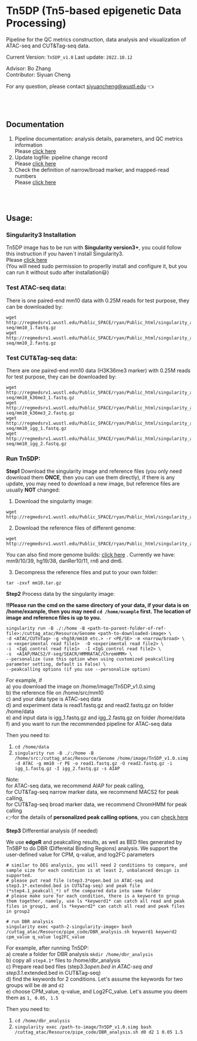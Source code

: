 # Tn5DP (Tn5-based epigenetic Data Processing)
Pipeline for the QC metrics construction, data analysis and visualization of ATAC-seq and CUT&Tag-seq data. 

Current Version: `Tn5DP_v1.0` Last update: `2022.10.12`


Advisor: Bo Zhang<br/>Contributor: Siyuan Cheng

For any question, please contact siyuancheng@wustl.edu :point_left:

<br />
<br /> 

## Documentation
1. Pipeline documentation: analysis details, parameters, and QC metrics information<br/>Please [click here](documents/Documentation.md)
2. Update logfile: pipeline change record<br/>Please [click here](documents/update_log.md)
3. Check the definition of narrow/broad marker, and mapped-read numbers<br/>Please [click here](https://www.encodeproject.org/chip-seq/histone/)

<br />
<br />

## Usage:
### Singularity3 Installation
Tn5DP image has to be run with **Singularity version3+**, you could follow this instruction if you haven`t install Singularity3. <br/>Please [click here](https://github.com/sylabs/singularity/blob/main/INSTALL.md)<br/>(You will need sudo permission to properlly install and configure it, but you can run it without sudo after installation:smiley:)

### Test ATAC-seq data:
There is one paired-end mm10 data with 0.25M reads for test purpose, they can be downloaded by:
```
wget http://regmedsrv1.wustl.edu/Public_SPACE/ryan/Public_html/singularity_ac/sample_data/atac-seq/mm10_1.fastq.gz
wget http://regmedsrv1.wustl.edu/Public_SPACE/ryan/Public_html/singularity_ac/sample_data/atac-seq/mm10_2.fastq.gz
```

### Test CUT&Tag-seq data:
There are one paired-end mm10 data (H3K36me3 marker) with 0.25M reads for test purpose, they can be downloaded by:
```
wget http://regmedsrv1.wustl.edu/Public_SPACE/ryan/Public_html/singularity_ac/sample_data/cuttag-seq/mm10_k36me3_1.fastq.gz
wget http://regmedsrv1.wustl.edu/Public_SPACE/ryan/Public_html/singularity_ac/sample_data/cuttag-seq/mm10_k36me3_2.fastq.gz
wget http://regmedsrv1.wustl.edu/Public_SPACE/ryan/Public_html/singularity_ac/sample_data/cuttag-seq/mm10_igg_1.fastq.gz
wget http://regmedsrv1.wustl.edu/Public_SPACE/ryan/Public_html/singularity_ac/sample_data/cuttag-seq/mm10_igg_2.fastq.gz
```

### Run Tn5DP:
**Step1** Download the singularity image and reference files (you only need download them **ONCE**, then you can use them directly), if there is any update, you may need to download a new image, but reference files are usually **NOT** changed:

1. Download the singularity image:
```
wget http://regmedsrv1.wustl.edu/Public_SPACE/ryan/Public_html/singularity_ac/Tn5DP_v1.0.simg
```

2. Download the reference files of different genome:
```
wget http://regmedsrv1.wustl.edu/Public_SPACE/ryan/Public_html/singularity_ac/Genome/mm10.tar.gz
```
You can also find more genome builds: [click here](http://regmedsrv1.wustl.edu/Public_SPACE/ryan/Public_html/singularity_ac/Genome/) . Currently we have: mm9/10/39, hg19/38, danRer10/11, rn6 and dm6.

3. Decompress the reference files and put to your own folder:
```
tar -zxvf mm10.tar.gz
```

**Step2** Process data by the singularity image:

**:bangbang:Please run the cmd on the same directory of your data, if your data is on /home/example, then you may need `cd /home/example` first. The location of image and reference files is up to you.**
```
singularity run -B ./:/home -B <path-to-parent-folder-of-ref-file>:/cuttag_atac/Resource/Genome <path-to-downloaded-image> \
-d <ATAC/CUTnTag> -g <hg38/mm10 etc.> -r <PE/SE> -m <narrow/broad> \
-o <experimental read file1>  -O <experimental read file2> \
-i  <IgG_control read file1>  -I <IgG_control read file2> \
-s  <AIAP/MACS2/F-seq/SEACR/HMMRATAC/ChromHMM> \
--personalize (use this option when using customized peakcalling parameter setting, default is False) \
--peakcalling options (if you use --personalize option)
```
For example, if<br/>a) you download the image on /home/image/Tn5DP_v1.0.simg<br/>b) the reference file on /home/src/mm10<br/>c) and your data type is ATAC-seq data<br/>d) and experiment data is read1.fastq.gz and read2.fastq.gz on folder /home/data<br/>e) and input data is igg_1.fastq.gz and igg_2.fastq.gz on folder /home/data<br/>f) and you want to run the recommended pipeline for ATAC-seq data

Then you need to:
1. `cd /home/data`
2. `singularity run -B ./:/home -B /home/src:/cuttag_atac/Resource/Genome /home/image/Tn5DP_v1.0.simg -d ATAC -g mm10 -r PE -o read1.fastq.gz -O read2.fastq.gz -i igg_1.fastq.gz -I igg_2.fastq.gz -s AIAP`

Note: <br/>for ATAC-seq data, we recommend AIAP for peak calling,<br/>for CUT&Tag-seq narrow marker data, we recommend MACS2 for peak calling,<br/>for CUT&Tag-seq broad marker data, we recommend ChromHMM for peak calling<br/>:point_right:for the details of **personalized peak calling options**, you can [check here](documents/Documentation.md)

**Step3** Differential analysis (if needed)

  We use **edgeR** and peakcalling results, as well as BED files generated by Tn5BP to do DBR (Differeital Binding Regions) analysis. We support the user-defined value for CPM, q-value, and log2FC parameters
```
# similar to DEG analysis, you will need 2 conditions to compare, and sample size for each condition is at least 2, unbalanced design is supported.
# please put read file (step3.3*open.bed in ATAC-seq and step3.1*.extended.bed in CUT&Tag-seq) and peak file (*step4.1_peakcall_*) of the compared data into same folder
# please make sure for each condition, there is a keyword to group them together, namely, use ls *keyword1* can catch all read and peak files in group1, and ls *keyword2* can catch all read and peak files in group2

# run DBR analysis
singularity exec <path-2-singularity-image> bash /cuttag_atac/Resource/pipe_code/DBR_analysis.sh keyword1 keyword2 cpm_value q_value log2FC_value
```
For example, after running Tn5DP: <br/>a) create a folder for DBR analysis `mkdir /home/dbr_analysis` <br/> b) copy all `step4.1*` files to /home/dbr_analysis <br/>c) Prepare read bed files (step3.3*open.bed in ATAC-seq and step3.1*.extended.bed in CUT&Tag-seq) <br/> d) find the keywords for 2 conditions. Let's assume the keywords for two groups will be `d0` and `d2` <br/> e) choose CPM_value, q-value, and Log2FC_value. Let's assume you deem them as `1, 0.05, 1.5`

Then you need to:
1. `cd /home/dbr_analysis`
2. `singularity exec /path-to-image/Tn5DP_v1.0.simg bash /cuttag_atac/Resource/pipe_code/DBR_analysis.sh d0 d2 1 0.05 1.5
`


























